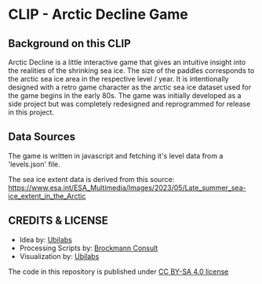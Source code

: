 # CLIP - Arctic Decline Game

## Background on this CLIP
Arctic Decline is a little interactive game that gives an intuitive insight into the realities of the shrinking sea ice. The size of the paddles corresponds to the arctic sea ice area in the respective level / year. It is intentionally designed with a retro game character as the arctic sea ice dataset used for the game begins in the early 80s. The game was initially developed as a side project but was completely redesigned and reprogrammed for release in this project.

## Data Sources
The game is written in javascript and fetching it's level data from a 'levels.json' file. 

The sea ice extent data is derived from this source: https://www.esa.int/ESA_Multimedia/Images/2023/05/Late_summer_sea-ice_extent_in_the_Arctic 

## CREDITS & LICENSE
- Idea by: [Ubilabs](https://www.ubilabs.com/)
- Processing Scripts by: [Brockmann Consult](https://www.brockmann-consult.de/)
- Visualization by: [Ubilabs](https://www.ubilabs.com/)

The code in this repository is published under [CC BY-SA 4.0 license](https://creativecommons.org/licenses/by-sa/4.0/)
